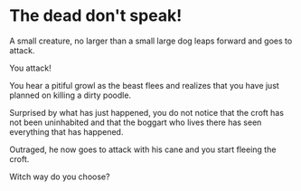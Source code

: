 # The dead don't speak&excl;

A small creature, no larger than a small large dog leaps forward and goes to attack.

You attack!

You hear a pitiful growl as the beast flees and realizes that you have just planned on killing a dirty poodle.

Surprised by what has just happened, you do not notice that the croft has not been uninhabited and that the boggart who lives there has seen everything that has happened.

Outraged, he now goes to attack with his cane and you start fleeing the croft.

Witch way do you choose?

<!-- _Front door_
_back door_ -->
